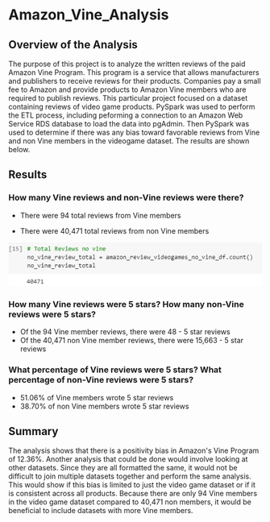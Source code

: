 # Amazon_Vine_Analysis
## Overview of the Analysis

The purpose of this project is to analyze the written reviews of the paid Amazon Vine Program. This program is a service that allows manufacturers and publishers to receive reviews for their products. Companies pay a small fee to Amazon and provide products to Amazon Vine members who are required to publish reviews. This particular project focused on a dataset containing reviews of video game products. PySpark was used to perform the ETL process, including peforming a connection to an Amazon Web Service RDS database to load the data into pgAdmin. Then PySpark was used to determine if there was any bias toward favorable reviews from Vine and non Vine members in the videogame dataset. The results are shown below.

## Results
### How many Vine reviews and non-Vine reviews were there?
  * There were 94 total reviews from Vine members

  * There were 40,471 total reviews from non Vine members

![Total No Vine.png](https://github.com/JeremyKRay/Amazon_Vine_Analysis/blob/88f048384839d7860ceb15bdbc9972769d97b6b2/Total%20No%20Vine.png)

### How many Vine reviews were 5 stars? How many non-Vine reviews were 5 stars?
  * Of the 94 Vine member reviews, there were 48 - 5 star reviews
  * Of the 40,471 non Vine member reviews, there were 15,663 - 5 star reviews
   
### What percentage of Vine reviews were 5 stars? What percentage of non-Vine reviews were 5 stars?
  * 51.06% of Vine members wrote 5 star reviews
  * 38.70% of non Vine members wrote 5 star reviews
## Summary
The analysis shows that there is a positivity bias in Amazon's Vine Program of 12.36%. Another analysis that could be done would involve looking at other datasets. Since they are all formatted the same, it would not be difficult to join multiple datasets together and perform the same analysis. This would show if this bias is limited to just the video game dataset or if it is consistent across all products. Because there are only 94 Vine members in the video game dataset compared to 40,471 non members, it would be beneficial to include datasets with more Vine members. 
